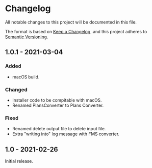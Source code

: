 # Changelog
All notable changes to this project will be documented in this file.

The format is based on [Keep a Changelog](https://keepachangelog.com/en/1.0.0/),
and this project adheres to [Semantic Versioning](https://semver.org/spec/v2.0.0.html).

## 1.0.1 - 2021-03-04
### Added
- macOS build.
### Changed
- Installer code to be compitable with macOS.
- Renamed PlansConverter to Plans Converter.
### Fixed
- Renamed delete output file to delete input file.
- Extra "writing into" log message with FMS converter.

## 1.0 - 2021-02-26
Initial release.